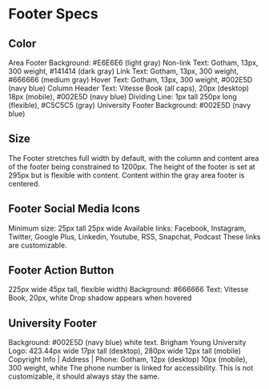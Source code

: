 # Footer Specs

## Color
Area Footer Background: #E6E6E6 (light gray)
Non-link Text: Gotham, 13px, 300 weight, #141414 (dark gray)
Link Text: Gotham, 13px, 300 weight, #666666 (medium gray)
Hover Text: Gotham, 13px, 300 weight, #002E5D (navy blue)
Column Header Text: Vitesse Book (all caps), 20px (desktop) 18px (mobile), #002E5D (navy blue)
Dividing Line: 1px tall 250px long (flexible), #C5C5C5 (gray)
University Footer Background: #002E5D (navy blue)

## Size
The Footer stretches full width by default, with the column and content area 
of the footer being constrained to 1200px. The height of the footer is set at 295px but is flexible with content.
Content within the gray area footer is centered.

## Footer Social Media Icons
Minimum size: 25px tall 25px wide
Available links: Facebook, Instagram, Twitter, Google Plus, Linkedin, Youtube, RSS, Snapchat, Podcast
These links are customizable.

## Footer Action Button
225px wide 45px tall, flexible width)
Background: #666666
Text: Vitesse Book, 20px, white
Drop shadow appears when hovered

## University Footer
Background: #002E5D (navy blue) white text. 
Brigham Young University Logo: 423.44px wide 17px tall (desktop), 280px wide 12px tall (mobile)
Copyright Info | Address | Phone: Gotham, 12px (desktop) 10px (mobile), 300 weight, white
The phone number is linked for accessibility.
This is not customizable, it should always stay the same.
